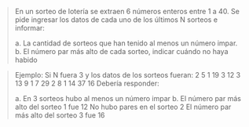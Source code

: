 > En un sorteo de lotería se extraen 6 números enteros entre 1 a 40.
> Se pide ingresar los datos de cada uno de los últimos N sorteos e informar:
>
> a. La cantidad de sorteos que han tenido al menos un número impar.
> b. El número par más alto de cada sorteo, indicar cuándo no haya habido

> Ejemplo:
> Si N fuera 3 y los datos de los sorteos fueran:
> 2 5 1 19 3 12
> 3 13 9 1 7 29
> 2 8 1 14 37 16
> Debería responder:
>
> a. En 3 sorteos hubo al menos un número impar
> b. El número par más alto del sorteo 1 fue 12
> No hubo pares en el sorteo 2
> El número par más alto del sorteo 3 fue 16
